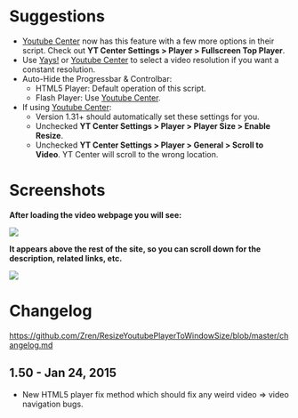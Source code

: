 # Suggestions
* [Youtube Center](https://github.com/YePpHa/YouTubeCenter/wiki) now has this feature with a few more options in their script. Check out **YT Center Settings > Player > Fullscreen Top Player**.
* Use [Yays!](http://eugenox.appspot.com/script/yays) or [Youtube Center](https://github.com/YePpHa/YouTubeCenter/wiki) to select a video resolution if you want a constant resolution.
* Auto-Hide the Progressbar & Controlbar:
    * HTML5 Player: Default operation of this script.
    * Flash Player: Use [Youtube Center](https://github.com/YePpHa/YouTubeCenter/wiki).
* If using [Youtube Center](https://github.com/YePpHa/YouTubeCenter/wiki):
  *  Version 1.31+ should automatically set these settings for you.
    *   Unchecked **YT Center Settings > Player > Player Size > Enable Resize**.
    *   Unchecked **YT Center Settings > Player > General > Scroll to Video**. YT Center will scroll to the wrong location.

# Screenshots

**After loading the video webpage you will see:**

[![](https://i.imgur.com/ja8Kx.jpg)](https://i.imgur.com/ja8Kx.jpg)

**It appears above the rest of the site, so you can scroll down for the description, related links, etc.**

[![](https://i.imgur.com/RiodhIb.jpg)](https://i.imgur.com/RiodhIb.jpg)

# Changelog

https://github.com/Zren/ResizeYoutubePlayerToWindowSize/blob/master/changelog.md

## 1.50 - Jan 24, 2015

* New HTML5 player fix method which should fix any weird video => video navigation bugs.
